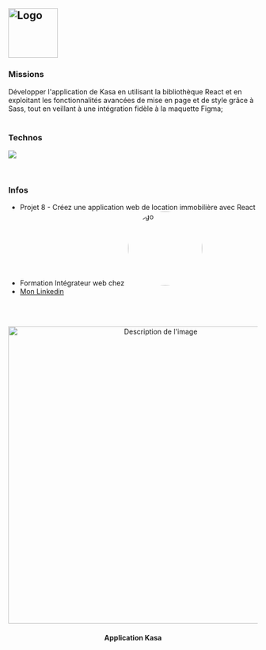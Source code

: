 ## <img src="./img/logo.png" alt="Logo" width="100">

### Missions

Développer l'application de Kasa en utilisant la bibliothèque React et en exploitant les fonctionnalités avancées de mise en page et de style grâce à Sass, tout en veillant à une intégration fidèle à la maquette Figma;
<br><br>

### Technos
<p>
<a href="https://skillicons.dev">
    <img src="https://skillicons.dev/icons?i=react,sass,js,html,vscode,github" />
  </a>
</p>
<br>

### Infos
<ul>
  <li>
    Projet 8 - Créez une application web de location immobilière avec React
  </li>
  <li>
    Formation Intégrateur web chez &nbsp;<img src="https://www.solutions-ressources-humaines.com/logo/51c0ba3cbf5680eoc_purple_.png" alt="Logo" width="150" style="border-radius: 50%;">
  </li>
  <li>
    <a href="https://www.linkedin.com/in/%F0%9D%95%B8a%C3%ABva-%F0%9D%95%BFhibault-9b3186122/">
      <span>
        Mon Linkedin
      </span>
    </a>
  </li>                                  
</ul>
<br><br>

<p align="center">
  <img src="./img/Design sans titre.gif" width="600" alt="Description de l'image" />
  <h4 align="center">Application Kasa</h4>
</p>